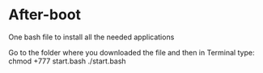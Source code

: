 # After-boot
One bash file to install all the needed applications

Go to the folder where you downloaded the file and then in Terminal type: 
chmod +777 start.bash <enter>
./start.bash
